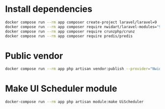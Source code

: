 # Install dependencies

```bash 
docker compose run --rm app composer create-project laravel/laravel=9 .
docker compose run --rm app composer require nwidart/laravel-modules="9.*"
docker compose run --rm app composer require crunzphp/crunz
docker compose run --rm app composer require predis/predis
```


# Public vendor
```bash
docker compose run --rm app php artisan vendor:publish --provider="Nwidart\Modules\LaravelModulesServiceProvider"
```

# Make UI Scheduler module
```bash
docker-compose run --rm app php artisan module:make UiScheduler
```